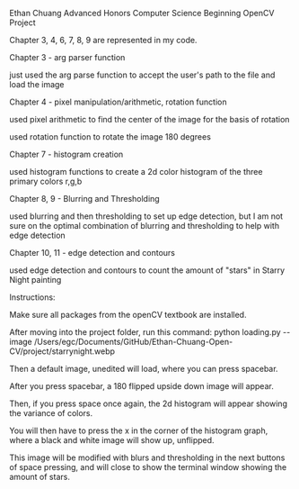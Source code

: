 Ethan Chuang
Advanced Honors Computer Science
Beginning OpenCV Project

Chapter 3, 4, 6, 7, 8, 9 are represented in my code.

Chapter 3 - arg parser function

just used the arg parse function to accept the user's path to the file and load the image

Chapter 4 - pixel manipulation/arithmetic, rotation function

used pixel arithmetic to find the center of the image for the basis of rotation

used rotation function to rotate the image 180 degrees

Chapter 7 - histogram creation

used histogram functions to create a 2d color histogram of the three primary colors r,g,b

Chapter 8, 9 - Blurring and Thresholding

used blurring and then thresholding to set up edge detection, but I am not sure on the optimal combination of blurring and thresholding to help with
edge detection

Chapter 10, 11 - edge detection and contours

used edge detection and contours to count the amount of "stars" in Starry Night painting


Instructions:

Make sure all packages from the openCV textbook are installed.

After moving into the project folder, run this command: python loading.py --image /Users/egc/Documents/GitHub/Ethan-Chuang-Open-CV/project/starrynight.webp

Then a default image, unedited will load, where you can press spacebar.

After you press spacebar, a 180 flipped upside down image will appear.

Then, if you press space once again, the 2d histogram will appear showing the variance of colors.

You will then have to press the x in the corner of the histogram graph, where a black and white image will show up, unflipped.

This image will be modified with blurs and thresholding in the next buttons of space pressing, and will close to show the terminal window showing the amount of stars.
